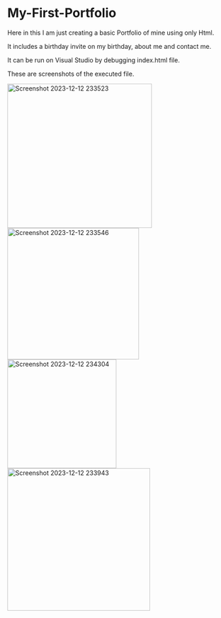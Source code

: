 # My-First-Portfolio
Here in this I am just creating a basic Portfolio of mine using only Html.

It includes a birthday invite on my birthday, about me and contact me.

It can be run on Visual Studio by debugging index.html file.

These are screenshots of the executed file.

<img width="326" alt="Screenshot 2023-12-12 233523" src="https://github.com/Lavanya-0105/My-First-Portfolio/assets/153698795/970c2220-f831-4326-9cd8-800cdd50dd59">

<img width="297" alt="Screenshot 2023-12-12 233546" src="https://github.com/Lavanya-0105/My-First-Portfolio/assets/153698795/4574df79-2c53-46ed-acf1-e7df299617e0">

<img width="246" alt="Screenshot 2023-12-12 234304" src="https://github.com/Lavanya-0105/My-First-Portfolio/assets/153698795/d51d6204-a3dc-49c3-9f54-04bd87275832">


<img width="322" alt="Screenshot 2023-12-12 233943" src="https://github.com/Lavanya-0105/My-First-Portfolio/assets/153698795/e000ec7f-a685-401e-9bb3-d43857482937">




